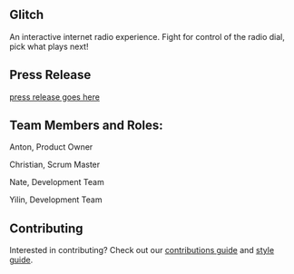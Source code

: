 ## Glitch

An interactive internet radio experience. Fight for control of the radio dial, pick what plays next!

## Press Release

[press release goes here](#)

## Team Members and Roles:

Anton, Product Owner

Christian, Scrum Master

Nate, Development Team

Yilin, Development Team

## Contributing

Interested in contributing? Check out our [contributions guide](/CONTRIBUTING.Md) and [style guide](/STYLE_GUIDE.md).
